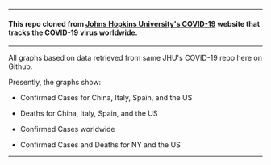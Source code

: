 
---

#### This repo cloned from [Johns Hopkins University's COVID-19](https://www.arcgis.com/apps/opsdashboard/index.html#/bda7594740fd40299423467b48e9ecf6) website that tracks the COVID-19 virus worldwide.

---

All graphs based on data retrieved from same JHU's COVID-19 repo here on Github.

Presently, the graphs show:

* Confirmed Cases for China, Italy, Spain, and the US

* Deaths for China, Italy, Spain, and the US

* Confirmed Cases worldwide

* Confirmed Cases and Deaths for NY and the US

---